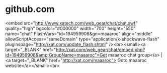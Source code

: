 github.com
==========

&lt;embed src="http://www.xatech.com/web_gear/chat/chat.swf" quality="high" bgcolor="#000000" width="700" height="550" name="chat" FlashVars="id=194959908&amp;gn=maaaroc" align="middle" allowScriptAccess="sameDomain" type="application/x-shockwave-flash" pluginspage="http://xat.com/update_flash.shtml" />&lt;br>&lt;small>&lt;a target="_BLANK" href="http://xat.com/web_gear/chat/embed.php?id=194959908&amp;GroupName=maaaroc">Get maaaroc chat group&lt;/a> | &lt;a target="_BLANK" href="http://xat.com/maaaroc"> Goto maaaroc website&lt;/a>&lt;/small>&lt;br>
